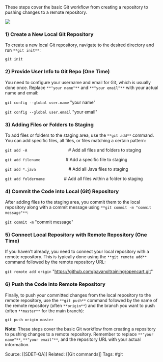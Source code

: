 


These steps cover the basic Git workflow from creating a repository to pushing changes to a remote repository.

![](https://blogger.googleusercontent.com/img/b/R29vZ2xl/AVvXsEh2Bi2SZzdQhOU1nK4frXPuj1hdfYKT0_QkXy2qgGhxEcR3vidCf5mNexv2daRbrBZlFod_LVOfnNyvhfSy29gKZzt0b4BOEqF6qqg1L73GKLDGRFADCN-fIAQxWqc7TiUl0UgR_49yfsughg0gjTwo_aoY6qPSVBSCPHGqn2GC6Jrrc-0Nf_waYIToaBoA/s16000/Picture1.jpg)

  

### 1) Create a New Local Git Repository

To create a new local Git repository, navigate to the desired directory and run `**git init**`:

`git init` 

### 2) Provide User Info to Git Repo (One Time)

You need to configure your username and email for Git, which is usually done once. Replace `**"your name"**` and `**"your email"**` with your actual name and email:

`git config --global user.name` "your name" 

`git config --global user.email` "your email" 

### 3) Adding Files or Folders to Staging

To add files or folders to the staging area, use the `**git add**` command. You can add specific files, all files, or files matching a certain pattern:

`git add -A`                                  # Add all files and folders to staging 

`git add filename`                     # Add a specific file to staging 

`git add *.java`                           # Add all Java files to staging 

`git add foldername`                # Add all files within a folder to staging 

### 4) Commit the Code into Local (Git) Repository

After adding files to the staging area, you commit them to the local repository along with a commit message using `**git commit -m "commit message"**`:

`git commit -m` "commit message" 

### 5) Connect Local Repository with Remote Repository (One Time)

If you haven't already, you need to connect your local repository with a remote repository. This is typically done using the `**git remote add**` command followed by the remote repository URL:

`git remote add origin` "https://github.com/pavanoltraining/opencart.git" 

### 6) Push the Code into Remote Repository

Finally, to push your committed changes from the local repository to the remote repository, use the `**git push**` command followed by the name of the remote repository (often `**origin**`) and the branch you want to push (often `**master**` for the main branch):

`git push origin master` 
  

**Note:** These steps cover the basic Git workflow from creating a repository to pushing changes to a remote repository. Remember to replace `**"your name"**`, `**"your email"**`, and the repository URL with your actual information.



Source: [[SDET-QA]]
Related: [[Git commands]]
Tags: #git 

